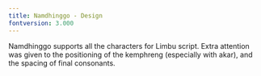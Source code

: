 ```yaml
---
title: Namdhinggo - Design
fontversion: 3.000
---
```


Namdhinggo supports all the characters for Limbu script. Extra attention was given to the positioning of the kemphreng (especially with akar), and the spacing of final consonants.
